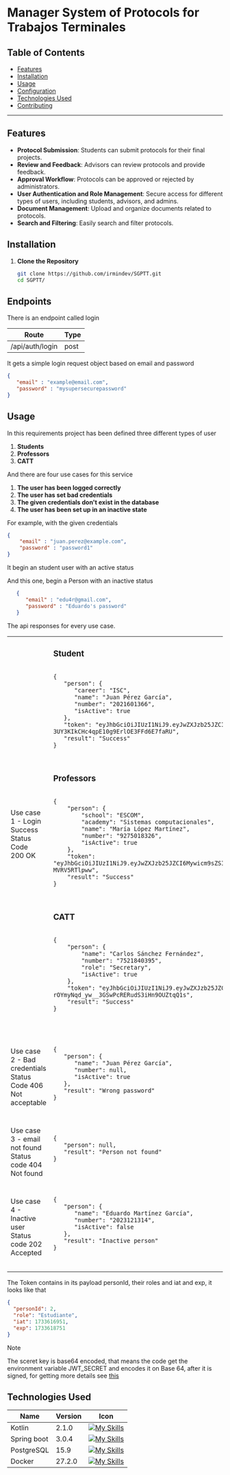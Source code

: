 
# Manager System of Protocols for Trabajos Terminales


## Table of Contents

- [Features](#features)
- [Installation](#installation)
- [Usage](#usage)
- [Configuration](#configuration)
- [Technologies Used](#technologies-used)
- [Contributing](#contributing)

---

## Features

- **Protocol Submission**: Students can submit protocols for their final projects.
- **Review and Feedback**: Advisors can review protocols and provide feedback.
- **Approval Workflow**: Protocols can be approved or rejected by administrators.
- **User Authentication and Role Management**: Secure access for different types of users, including students, advisors, and admins.
- **Document Management**: Upload and organize documents related to protocols.
- **Search and Filtering**: Easily search and filter protocols.

## Installation

1. **Clone the Repository**
   ```bash
   git clone https://github.com/irmindev/SGPTT.git
   cd SGPTT/

## Endpoints
There is an endpoint called login

| Route | Type | 
|-------|-------|
| /api/auth/login | post |

It gets a simple login request object based on email and password
   ```json
   {
      "email" : "example@email.com",
      "password" : "mysupersecurepassword"
   }
   ```

## Usage

In this requirements project has been defined three different types of user
1. **Students**
2. **Professors**
3. **CATT**

And there are four use cases for this service
1. **The user has been logged correctly**
2. **The user has set bad credentials**
3. **The given credentials don't exist in the database**
4. **The user has been set up in an inactive state**

For example, with the given credentials
   ```json
   {
       "email" : "juan.perez@example.com",
       "password" : "password1"
   }
   ```
It begin an student user with an active status

And this one, begin a Person with an inactive status
```json
   {
      "email" : "edu4r@gmail.com",
      "password" : "Eduardo's password"
   }
```
The api responses for every use case.
<table>
   <tr>
      <td>
        Use case 1 - Login Success Status Code <div>200 OK</div>
      </td>
      <td>
         <h3>Student</h3>
         <pre>
         <code>
{
   "person": {
      "career": "ISC",
      "name": "Juan Pérez García",
      "number": "2021601366",
      "isActive": true
   },
   "token": "eyJhbGciOiJIUzI1NiJ9.eyJwZXJzb25JZCI6Miwicm9sZSI6IkVzdHVkaWFudGUiLCJpYXQiOjE3MzM2MTY5NTEsImV4cCI6MTczMzYxODc1MX0.vrfJLZCM-3UY3KIkCHc4qpE10g9ErlOE3FFd6E7faRU",
   "result": "Success"
}
         </code>
         </pre>
         <h3>Professors</h3>
         <pre>
            <code>
{
    "person": {
        "school": "ESCOM",
        "academy": "Sistemas computacionales",
        "name": "María López Martínez",
        "number": "9275018326",
        "isActive": true
    },
    "token": "eyJhbGciOiJIUzI1NiJ9.eyJwZXJzb25JZCI6Mywicm9sZSI6IlByb2Zlc29yIiwiaWF0IjoxNzMzNjIxNzQ3LCJleHAiOjE3MzM2MjM1NDd9.zoTxmXUcwoCTxf93fOF4YVXd29Er6M9-MVRV5RTlpww",
    "result": "Success"
}
            </code>
         </pre>
         <h3>CATT</h3>
         <pre>
            <code>
{
    "person": {
        "name": "Carlos Sánchez Fernández",
        "number": "7521840395",
        "role": "Secretary",
        "isActive": true
    },
    "token": "eyJhbGciOiJIUzI1NiJ9.eyJwZXJzb25JZCI6NCwicm9sZSI6IkNBVFQiLCJpYXQiOjE3MzM2MjE4MjYsImV4cCI6MTczMzYyMzYyNn0.nDOJ-rOYmyNqd_yw__3GSwPcRERudS3iHn9OUZtqQ1s",
    "result": "Success"
}
            </code>
         </pre>
      </td>
   </tr>
   <tr>
      <td>
         Use case 2 - Bad credentials Status Code 406 Not acceptable
      </td>
      <td>
         <pre>
         <code>
{
   "person": {
      "name": "Juan Pérez García",
      "number": null,
      "isActive": true
   },
   "result": "Wrong password"
}
         </code>
         </pre>
      </td>
   </tr>
   <tr>
      <td>
         Use case 3 - email not found Status code 404 Not found
      </td>
      <td>
         <pre>
         <code>
{
   "person": null,
   "result": "Person not found"
}
         </code>
         </pre>
      </td>      
   </tr>
   <tr>
      <td>
         Use case 4 - Inactive user Status code 202 Accepted
      </td>
      <td>
         <pre>
         <code>
{
   "person": {
      "name": "Eduardo Martínez García",
      "number": "2023121314",
      "isActive": false
   },
   "result": "Inactive person"
}   
         </code>
         </pre>
      </td>
   </tr>
</table>

The Token contains in its payload personId, their roles and iat and exp, it looks like that
```json
{
  "personId": 2,
  "role": "Estudiante",
  "iat": 1733616951,
  "exp": 1733618751
}
```
> [!NOTE] 
> The sceret key is base64 encoded, that means the code get the environment variable JWT_SECRET and encodes it on Base 64, after it is signed, for getting more details see [this](https://github.com/jwtk/jjwt)

## Technologies Used
|   Name      | Version       | Icon |
|-------------|---------------|--------------------------------------------------------------------------------- |
|   Kotlin    | 2.1.0 | [![My Skills](https://skillicons.dev/icons?i=kotlin&theme=dark)](https://skillicons.dev) |
| Spring boot | 3.0.4 | [![My Skills](https://skillicons.dev/icons?i=spring&theme=dark)](https://skillicons.dev) |
|  PostgreSQL | 15.9  | [![My Skills](https://skillicons.dev/icons?i=postgresql&theme=dark)](https://skillicons.dev)|
| Docker      | 27.2.0| [![My Skills](https://skillicons.dev/icons?i=docker&theme=dark)](https://skillicons.dev) |
